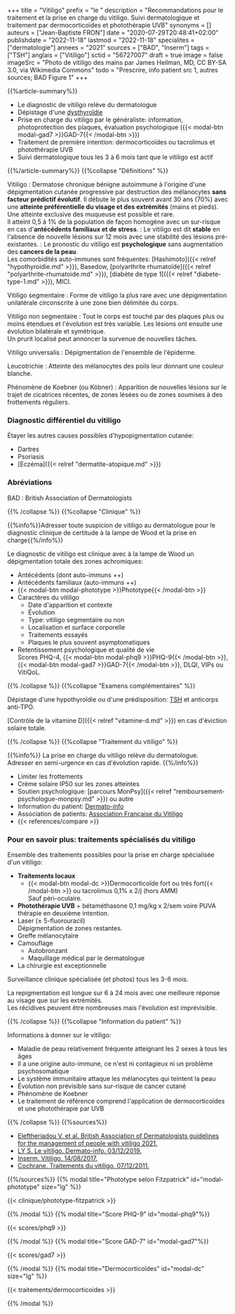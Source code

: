 +++
title = "Vitiligo"
prefix = "le "
description = "Recommandations pour le traitement et la prise en charge du vitiligo. Suivi dermatologique et traitement par dermocorticoïdes et photothérapie UVB"
synonyms = []
auteurs = ["Jean-Baptiste FRON"]
date = "2020-07-29T20:48:41+02:00"
publishdate = "2022-11-18"
lastmod = "2022-11-18"
specialites = ["dermatologie"]
annees = "2021"
sources = ["BAD", "Inserm"]
tags = ["TSH"]
anglais = ["Vitiligo"]
sctid = "56727007"
draft = true
image = false
imageSrc = "Photo de vitiligo des mains par James Heilman, MD, CC BY-SA 3.0, via Wikimedia Commons"
todo = "Prescrire, info patient src 1, autres sources; BAD Figure 1"
+++

{{%article-summary%}}

- Le diagnostic de vitiligo relève du dermatologue
- Dépistage d'une [dysthyroïdie](/tags/tsh/)
- Prise en charge du vitiligo par le généraliste: information, photoprotection des plaques, évaluation psychologique ({{< modal-btn modal-gad7 >}}GAD-7{{< /modal-btn >}})
- Traitement de première intention: dermocorticoïdes ou tacrolimus et photothérapie UVB
- Suivi dermatologique tous les 3 à 6 mois tant que le vitiligo est actif

{{%/article-summary%}}
{{%collapse "Définitions" %}}

Vitiligo
: Dermatose chronique bénigne autoimmune à l'origine d'une dépigmentation cutanée progressive par destruction des mélanocytes **sans facteur prédictif évolutif**. Il débute le plus souvent avant 30 ans (70%) avec une **atteinte préférentielle du visage et des extrémités** (mains et pieds).  
Une atteinte exclusive des muqueuse est possible et rare.  
Il atteint 0,5 à 1% de la population de façon homogène avec un sur-risque en cas d'**antécédents familiaux et de stress**.
: Le vitiligo est dit **stable** en l'absence de nouvelle lésions sur 12 mois avec une stabilité des lésions pré-existantes.
: Le pronostic du vitiligo est **psychologique** sans augmentation des **cancers de la peau**.  
Les comorbidités auto-immunes sont fréquentes: [Hashimoto]({{< relref "hypothyroidie.md" >}}), Basedow, [polyarthrite rhumatoïde]({{< relref "polyarthrite-rhumatoide.md" >}}), [diabète de type 1]({{< relref "diabete-type-1.md" >}}), MICI.

Vitiligo segmentaire
: Forme de vitiligo la plus rare avec une dépigmentation unilatérale circonscrite à une zone bien délimitée du corps.

Vitiligo non segmentaire
: Tout le corps est touché par des plaques plus ou moins étendues et l'évolution est très variable. Les lésions ont ensuite une évolution bilatérale et symétrique.  
Un prurit localisé peut annoncer la survenue de nouvelles tâches.

Vitiligo universalis
: Dépigmentation de l'ensemble de l'épiderme.

Leucotrichie
: Atteinte des mélanocytes des poils leur donnant une couleur blanche.

Phénomène de Koebner (ou Köbner)
: Apparition de nouvelles lésions sur le trajet de cicatrices récentes, de zones lésées ou de zones soumises à des frottements réguliers.

### Diagnostic différentiel du vitiligo

Étayer les autres causes possibles d'hypopigmentation cutanée:

- Dartres
- Psoriasis
- [Eczéma]({{< relref "dermatite-atopique.md" >}})

### Abréviations

BAD
: British Association of Dermatologists

{{% /collapse %}}
{{%collapse "Clinique" %}}

{{%info%}}Adresser toute suspicion de vitiligo au dermatologue pour le diagnostic clinique de certitude à la lampe de Wood et la prise en charge{{%/info%}}

Le diagnostic de vitiligo est clinique avec à la lampe de Wood un dépigmentation totale des zones achromiques:

- Antécédents (dont auto-immuns ++)
- Antécédents familiaux (auto-immuns ++)
- {{< modal-btn modal-phototype >}}Phototype{{< /modal-btn >}}
- Caractères du vitiligo
  - Date d'apparition et contexte
  - Évolution
  - Type: vitiligo segmentaire ou non
  - Localisation et surface corporelle
  - Traitements essayés
  - Plaques le plus souvent asymptomatiques
- Retentissement psychologique et qualité de vie  
  Scores PHQ-4, {{< modal-btn modal-phq9 >}}PHQ-9{{< /modal-btn >}}, {{< modal-btn modal-gad7 >}}GAD-7{{< /modal-btn >}}, DLQI, VIPs ou VitiQoL.

{{% /collapse %}}
{{%collapse "Examens complémentaires" %}}

Dépistage d'une hypothyroïdie ou d'une prédisposition: [TSH](/tags/tsh/) et anticorps anti-TPO.

[Contrôle de la vitamine D]({{< relref "vitamine-d.md" >}}) en cas d'éviction solaire totale.

{{% /collapse %}}
{{%collapse "Traitement du vitiligo" %}}

{{%info%}}
La prise en charge du vitiligo relève du dermatologue.  
Adresser en semi-urgence en cas d'évolution rapide.
{{%/info%}}

- Limiter les frottements
- Crème solaire IP50 sur les zones atteintes
- Soutien psychologique: [parcours MonPsy]({{< relref "remboursement-psychologue-monpsy.md" >}}) ou autre
- Information du patient: [Dermato-info](https://dermato-info.fr/fr/les-maladies-de-la-peau/vitiligo-quand-la-peau-perd-son-pigment)
- Association de patients: [Association Française du Vitiligo](https://www.afvitiligo.com/comprendre-le-vitiligo/les-traitements-du-vitiligo/)
- {{< references/compare >}}

### Pour en savoir plus: traitements spécialisés du vitiligo

Ensemble des traitements possibles pour la prise en charge spécialisée d'un vitiligo:

- **Traitements locaux**
  - {{< modal-btn modal-dc >}}Dermocorticoïde fort ou très fort{{< /modal-btn >}} ou tacrolimus 0,1% x 2/j (hors AMM)  
    Sauf péri-oculaire.
- **Photothérapie UVB** + bétaméthasone 0,1 mg/kg x 2/sem voire PUVA thérapie en deuxième intention.
- Laser (± 5-fluorouracil)  
  Dépigmentation de zones restantes.
- Greffe mélanocytaire
- Camouflage
  - Autobronzant
  - Maquillage médical par le dermatologue
- La chirurgie est exceptionnelle

Surveillance clinique spécialisée (et photos) tous les 3-6 mois.

La repigmentation est longue sur 6 à 24 mois avec une meilleure réponse au visage que sur les extrémités.  
Les récidives peuvent être nombreuses mais l'évolution est imprévisible.

{{% /collapse %}}
{{%collapse "Information du patient" %}}

Informations à donner sur le vitiligo:

- Maladie de peau relativement fréquente atteignant les 2 sexes à tous les âges
- Il a une origine auto-immune, ce n'est ni contagieux ni un problème psychosomatique
- Le système immunitaire attaque les mélanocytes qui teintent la peau
- Évolution non prévisible sans sur-risque de cancer cutané
- Phénomène de Koebner
- Le traitement de référence comprend l'application de dermocorticoïdes et une photothérapie par UVB

{{% /collapse %}}
{{%sources%}}

- [Eleftheriadou V. et al. British Association of Dermatologists guidelines for the management of people with vitiligo 2021.](https://onlinelibrary.wiley.com/doi/10.1111/bjd.20596)
- [LY S. Le vitiligo. Dermato-info. 03/12/2019.](https://dermato-info.fr/fr/les-maladies-de-la-peau/vitiligo-quand-la-peau-perd-son-pigment)
- [Inserm. Vitiligo. 14/08/2017.](https://www.inserm.fr/information-en-sante/dossiers-information/vitiligo)
- [Cochrane. Traitements du vitiligo. 07/12/2011.](https://www.cochrane.org/fr/CD003263/SKIN_traitements-du-vitiligo-maladie-entrainant-une-perte-de-la-couleur-de-la-peau-en-plaques)

{{%/sources%}}
{{% modal title="Phototype selon Fitzpatrick" id="modal-phototype" size="lg" %}}

{{< clinique/phototype-fitzpatrick >}}

{{% /modal %}}
{{% modal title="Score PHQ-9" id="modal-phq9"%}}

{{< scores/phq9 >}}

{{% /modal %}}
{{% modal title="Score GAD-7" id="modal-gad7"%}}

{{< scores/gad7 >}}

{{% /modal %}}
{{% modal title="Dermocorticoïdes" id="modal-dc" size="lg" %}}

{{< traitements/dermocorticoides >}}

{{% /modal %}}
